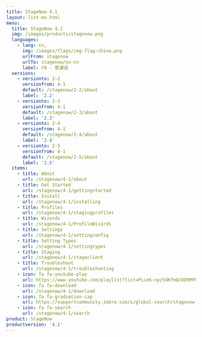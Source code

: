 ```yaml
---
title: StageNow 4.1
layout: list-mx.html
menu:
  title: StageNow 4.1
  img: /images/products/stagenow.png
  languages:
    - lang: cn,
      img: /images/flags/img-flag-china.png
      urlFrom: stagenow
      urlTo: stagenow/sn-cn
      label: CN - 普通话
  versions:
    - versionto: 2-2
      versionfrom: 4-1
      default: /stagenow/2-2/about
      label: '2.2'
    - versionto: 2-3
      versionfrom: 4-1
      default: /stagenow/2-3/about
      label: '2.3'
    - versionto: 2-4
      versionfrom: 4-1
      default: /stagenow/2-4/about
      label: '2.4'
    - versionto: 2-5
      versionfrom: 4-1
      default: /stagenow/2-5/about
      label: '2.5'
  items:
    - title: About
      url: /stagenow/4-1/about
    - title: Get Started
      url: /stagenow/4-1/gettingstarted
    - title: Install
      url: /stagenow/4-1/installing
    - title: Profiles
      url: /stagenow/4-1/stagingprofiles
    - title: Wizards
      url: /stagenow/4-1/ProfileWizards
    - title: Settings
      url: /stagenow/4-1/settingconfig
    - title: Setting Types
      url: /stagenow/4-1/settingtypes
    - title: Staging
      url: /stagenow/4-1/stageclient
    - title: Troubleshoot
      url: /stagenow/4-1/troubleshooting
    - icon: fa fa-youtube-play
      url: https://www.youtube.com/playlist?list=PLce6-npz5dKfmQcDERMFNiOeZrVAEJtXH    
    - icon: fa fa-download
      url: /stagenow/4-1/download    
    - icon: fa fa-graduation-cap
      url: https://supportcommunity.zebra.com/s/global-search/stagenow?language=en_US
    - icon: fa fa-search
      url: /stagenow/4-1/search
product: StageNow
productversion: '4.1'
---
```














